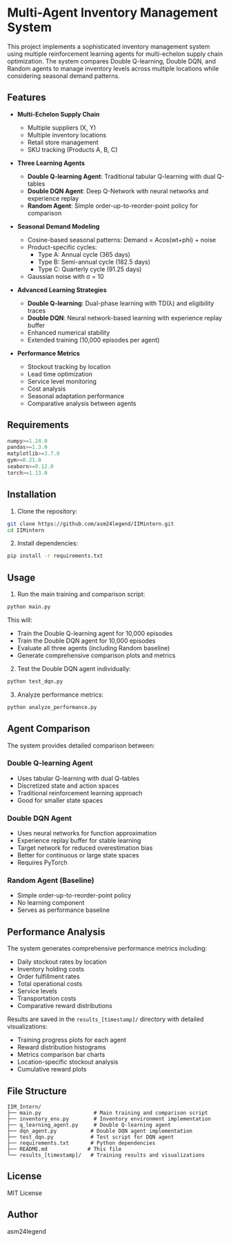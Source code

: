 # Multi-Agent Inventory Management System

This project implements a sophisticated inventory management system using multiple reinforcement learning agents for multi-echelon supply chain optimization. The system compares Double Q-learning, Double DQN, and Random agents to manage inventory levels across multiple locations while considering seasonal demand patterns.

## Features

- **Multi-Echelon Supply Chain**
  - Multiple suppliers (X, Y)
  - Multiple inventory locations
  - Retail store management
  - SKU tracking (Products A, B, C)

- **Three Learning Agents**
  - **Double Q-learning Agent**: Traditional tabular Q-learning with dual Q-tables
  - **Double DQN Agent**: Deep Q-Network with neural networks and experience replay
  - **Random Agent**: Simple order-up-to-reorder-point policy for comparison

- **Seasonal Demand Modeling**
  - Cosine-based seasonal patterns: Demand = Acos(wt+phi) + noise
  - Product-specific cycles:
    * Type A: Annual cycle (365 days)
    * Type B: Semi-annual cycle (182.5 days)
    * Type C: Quarterly cycle (91.25 days)
  - Gaussian noise with σ = 10

- **Advanced Learning Strategies**
  - **Double Q-learning**: Dual-phase learning with TD(λ) and eligibility traces
  - **Double DQN**: Neural network-based learning with experience replay buffer
  - Enhanced numerical stability
  - Extended training (10,000 episodes per agent)

- **Performance Metrics**
  - Stockout tracking by location
  - Lead time optimization
  - Service level monitoring
  - Cost analysis
  - Seasonal adaptation performance
  - Comparative analysis between agents

## Requirements

```python
numpy>=1.24.0
pandas>=1.3.0
matplotlib>=3.7.0
gym>=0.21.0
seaborn>=0.12.0
torch>=1.13.0
```

## Installation

1. Clone the repository:
```bash
git clone https://github.com/asm24legend/IIMintern.git
cd IIMintern
```

2. Install dependencies:
```bash
pip install -r requirements.txt
```

## Usage

1. Run the main training and comparison script:
```bash
python main.py
```

This will:
- Train the Double Q-learning agent for 10,000 episodes
- Train the Double DQN agent for 10,000 episodes
- Evaluate all three agents (including Random baseline)
- Generate comprehensive comparison plots and metrics

2. Test the Double DQN agent individually:
```bash
python test_dqn.py
```

3. Analyze performance metrics:
```bash
python analyze_performance.py
```

## Agent Comparison

The system provides detailed comparison between:

### Double Q-learning Agent
- Uses tabular Q-learning with dual Q-tables
- Discretized state and action spaces
- Traditional reinforcement learning approach
- Good for smaller state spaces

### Double DQN Agent
- Uses neural networks for function approximation
- Experience replay buffer for stable learning
- Target network for reduced overestimation bias
- Better for continuous or large state spaces
- Requires PyTorch

### Random Agent (Baseline)
- Simple order-up-to-reorder-point policy
- No learning component
- Serves as performance baseline

## Performance Analysis

The system generates comprehensive performance metrics including:
- Daily stockout rates by location
- Inventory holding costs
- Order fulfillment rates
- Total operational costs
- Service levels
- Transportation costs
- Comparative reward distributions

Results are saved in the `results_[timestamp]/` directory with detailed visualizations:
- Training progress plots for each agent
- Reward distribution histograms
- Metrics comparison bar charts
- Location-specific stockout analysis
- Cumulative reward plots

## File Structure

```
IIM_Intern/
├── main.py                 # Main training and comparison script
├── inventory_env.py        # Inventory environment implementation
├── q_learning_agent.py     # Double Q-learning agent
├── dqn_agent.py           # Double DQN agent implementation
├── test_dqn.py            # Test script for DQN agent
├── requirements.txt       # Python dependencies
├── README.md             # This file
└── results_[timestamp]/   # Training results and visualizations
```

## License

MIT License

## Author

asm24legend 